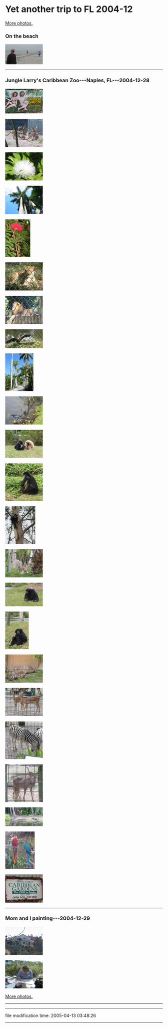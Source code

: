 # Yet another trip to FL 2004-12

[More photos.](/p/photos)

### On the beach

[![[Thumb]](/photos/thumb/2004-12-24-img_1588.jpg)](/photos/2004-12-24-img_1588.jpg)

* * *

### Jungle Larry's Caribbean Zoo---Naples, FL---2004-12-28

[![[Thumb]](/photos/thumb/2004-12-28-img_1591.jpg)](/photos/2004-12-28-img_1591.jpg)  

[![[Thumb]](/photos/thumb/2004-12-28-img_1592.jpg)](/photos/2004-12-28-img_1592.jpg)  

[![[Thumb]](/photos/thumb/2004-12-28-img_1600.jpg)](/photos/2004-12-28-img_1600.jpg)  

[![[Thumb]](/photos/thumb/2004-12-28-img_1601.jpg)](/photos/2004-12-28-img_1601.jpg)  

[![[Thumb]](/photos/thumb/2004-12-28-img_1608.jpg)](/photos/2004-12-28-img_1608.jpg)  

[![[Thumb]](/photos/thumb/2004-12-28-img_1612.jpg)](/photos/2004-12-28-img_1612.jpg)  

[![[Thumb]](/photos/thumb/2004-12-28-img_1613.jpg)](/photos/2004-12-28-img_1613.jpg)  

[![[Thumb]](/photos/thumb/2004-12-28-img_1615.jpg)](/photos/2004-12-28-img_1615.jpg)  

[![[Thumb]](/photos/thumb/2004-12-28-img_1619.jpg)](/photos/2004-12-28-img_1619.jpg)  

[![[Thumb]](/photos/thumb/2004-12-28-img_1623.jpg)](/photos/2004-12-28-img_1623.jpg)  

[![[Thumb]](/photos/thumb/2004-12-28-img_1628.jpg)](/photos/2004-12-28-img_1628.jpg)  

[![[Thumb]](/photos/thumb/2004-12-28-img_1635.jpg)](/photos/2004-12-28-img_1635.jpg)  

[![[Thumb]](/photos/thumb/2004-12-28-img_1662.jpg)](/photos/2004-12-28-img_1662.jpg)  

[![[Thumb]](/photos/thumb/2004-12-28-img_1666.jpg)](/photos/2004-12-28-img_1666.jpg)  

[![[Thumb]](/photos/thumb/2004-12-28-img_1673.jpg)](/photos/2004-12-28-img_1673.jpg)  

[![[Thumb]](/photos/thumb/2004-12-28-img_1682.jpg)](/photos/2004-12-28-img_1682.jpg)  

[![[Thumb]](/photos/thumb/2004-12-28-img_1698.jpg)](/photos/2004-12-28-img_1698.jpg)  

[![[Thumb]](/photos/thumb/2004-12-28-img_1699.jpg)](/photos/2004-12-28-img_1699.jpg)  

[![[Thumb]](/photos/thumb/2004-12-28-img_1702.jpg)](/photos/2004-12-28-img_1702.jpg)  

[![[Thumb]](/photos/thumb/2004-12-28-img_1703.jpg)](/photos/2004-12-28-img_1703.jpg)  

[![[Thumb]](/photos/thumb/2004-12-28-img_1706.jpg)](/photos/2004-12-28-img_1706.jpg)  

[![[Thumb]](/photos/thumb/2004-12-28-img_1708.jpg)](/photos/2004-12-28-img_1708.jpg)  

[![[Thumb]](/photos/thumb/2004-12-28-img_1711.jpg)](/photos/2004-12-28-img_1711.jpg)  

* * *

### Mom and I painting---2004-12-29

[![[Thumb]](/photos/thumb/2004-12-29-img_1717.jpg)](/photos/2004-12-29-img_1717.jpg)  

[![[Thumb]](/photos/thumb/2004-12-29-img_1718.jpg)](/photos/2004-12-29-img_1718.jpg)  

[More photos.](/p/photos)

* * *

* * *

file modification time: 2005-04-13 03:48:26

* * *
